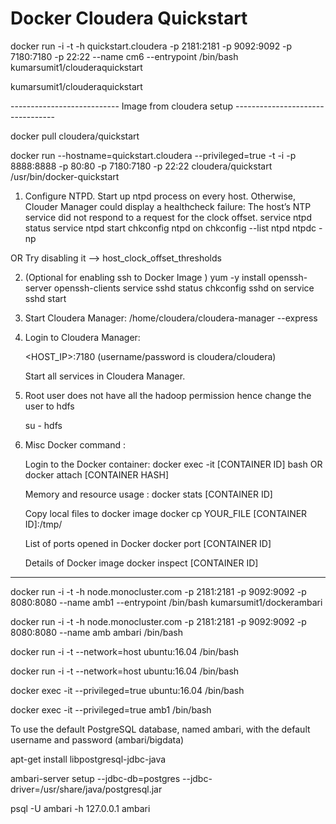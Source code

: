 # Docker Cloudera Quickstart

docker run -i -t -h quickstart.cloudera -p 2181:2181 -p 9092:9092 -p 7180:7180 -p 22:22 --name cm6 --entrypoint /bin/bash kumarsumit1/clouderaquickstart 



kumarsumit1/clouderaquickstart




---------------------------  Image from cloudera setup  ---------------------------------

docker pull cloudera/quickstart

docker run --hostname=quickstart.cloudera --privileged=true -t -i -p 8888:8888 -p 80:80 -p 7180:7180 -p 22:22 cloudera/quickstart /usr/bin/docker-quickstart

1. Configure NTPD. Start up ntpd process on every host. Otherwise, Clouder Manager could display a healthcheck failure: The host’s NTP service did not respond to a request for the clock offset.
	 service ntpd status
	 service ntpd start
	 chkconfig ntpd on
	 chkconfig --list ntpd
	 ntpdc -np

 OR Try disabling it --> host_clock_offset_thresholds 
 
2. (Optional for enabling ssh to Docker Image )
	yum -y install openssh-server openssh-clients
	service sshd status
    chkconfig sshd on
    service sshd start 
	
3. Start Cloudera Manager:
/home/cloudera/cloudera-manager --express


4. Login to Cloudera Manager:

	<HOST_IP>:7180 (username/password is cloudera/cloudera)

	Start all services in Cloudera Manager.

5. Root user does not have all the hadoop permission hence change the user to hdfs
	
	su - hdfs
	
6. 	Misc Docker command :
	
	Login to the Docker container:
	docker exec -it [CONTAINER ID] bash
			OR
	docker attach [CONTAINER HASH]		
	
	Memory and resource usage :
	docker stats [CONTAINER ID]

	Copy local files to docker image
	docker cp YOUR_FILE [CONTAINER ID]:/tmp/
	
	List of ports opened in Docker
	docker port [CONTAINER ID]	

	Details of Docker image
	docker inspect [CONTAINER ID]

	 
------------------------------------------------------------------------

docker run -i -t -h node.monocluster.com -p 2181:2181 -p 9092:9092 -p 8080:8080 --name amb1 --entrypoint /bin/bash kumarsumit1/dockerambari 

docker run -i -t -h node.monocluster.com -p 2181:2181 -p 9092:9092 -p 8080:8080 --name amb ambari /bin/bash

docker run -i -t --network=host ubuntu:16.04 /bin/bash


docker run -i -t --network=host ubuntu:16.04 /bin/bash


docker exec -it --privileged=true ubuntu:16.04 /bin/bash

docker exec -it --privileged=true amb1 /bin/bash



To use the default PostgreSQL database, named ambari, with the default username and password (ambari/bigdata)


apt-get install libpostgresql-jdbc-java

ambari-server setup --jdbc-db=postgres --jdbc-driver=/usr/share/java/postgresql.jar



psql -U ambari -h 127.0.0.1 ambari